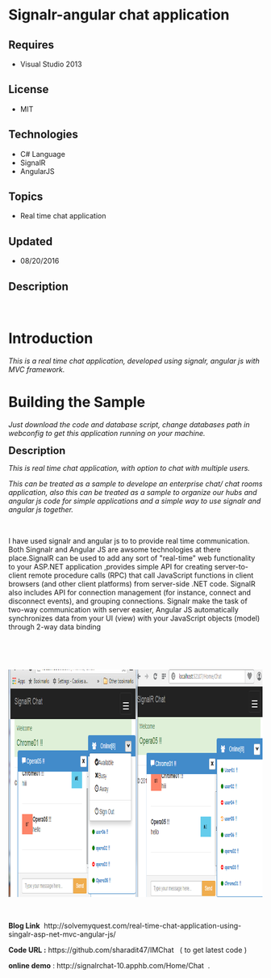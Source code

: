 # Signalr-angular chat application
## Requires
- Visual Studio 2013
## License
- MIT
## Technologies
- C# Language
- SignalR
- AngularJS
## Topics
- Real time chat application
## Updated
- 08/20/2016
## Description

<p>&nbsp;</p>
<h1>Introduction</h1>
<p><em>This is a real time chat application, developed using signalr, angular js with MVC framework.</em></p>
<h1><span>Building the Sample</span></h1>
<p><em>Just download the code and database script, change databases path in webconfig to get this application running on your machine.</em></p>
<p><span style="font-size:20px; font-weight:bold">Description</span></p>
<p><em>This is real time chat application, with option to chat with multiple users.</em></p>
<p><em>This can be treated as a sample to develope an enterprise chat/ chat rooms application, also this can be treated as a sample to organize our hubs and angular js code for simple applications and a simple way to use signalr and angular js together.</em></p>
<p>&nbsp;</p>
<p>I have used signalr and angular js to to provide real time communication. Both Singnalr and Angular JS are awsome technologies at there place.<span>SignalR can be used to add any sort of &quot;real-time&quot; web functionality to your ASP.NET application ,provides&nbsp;<span>simple
 API for creating server-to-client remote procedure calls (RPC) that call JavaScript functions in client browsers (and other client platforms) from server-side .NET code. SignalR also includes API for connection management (for instance, connect and disconnect
 events), and grouping connections.</span></span>&nbsp;Signalr make the task of two-way communication with server easier, Angular JS&nbsp;<span>automatically synchronizes data from your UI (view) with your JavaScript objects (model) through 2-way data binding</span></p>
<p><em><br>
</em></p>
<p><em>&nbsp; &nbsp;</em></p>
<p><img id="141802" src="141802-chatscreen%20(1).png" alt="" width="965" height="450"></p>
<p>&nbsp;</p>
<p><strong>Blog Link</strong>&nbsp;&nbsp;http://solvemyquest.com/real-time-chat-application-using-singalr-asp-net-mvc-angular-js/</p>
<p><strong>Code URL :</strong> https://github.com/sharadit47/IMChat &nbsp; ( to get latest code )</p>
<p><strong>online demo</strong> :&nbsp;http://signalrchat-10.apphb.com/Home/Chat &nbsp;.</p>
<p>&nbsp;</p>

